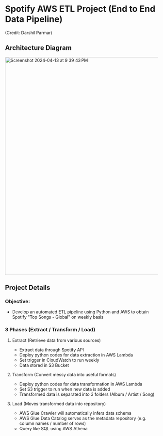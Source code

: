# Spotify AWS ETL Project (End to End Data Pipeline) 
(Credit: Darshil Parmar)

## Architecture Diagram
<img width="719" alt="Screenshot 2024-04-13 at 9 39 43 PM" src="https://github.com/harris-wan-analyst/spotify-etl-project/assets/117702329/f0acd457-6c28-428f-bcac-c3bcd862b194">

## Project Details 
### Objective: 
- Develop an automated ETL pipeline using Python and AWS to obtain Spotify "Top Songs - Global" on weekly basis
### 3 Phases (Extract / Transform / Load)
1. Extract (Retrieve data from various sources)
   - Extract data through Spotify API
   - Deploy python codes for data extraction in AWS Lambda
   - Set trigger in CloudWatch to run weekly
   - Data stored in S3 Bucket
  
2. Transform (Convert messy data into useful formats)
   - Deploy python codes for data transformation in AWS Lambda
   - Set S3 trigger to run when new data is added
   - Transformed data is separated into 3 folders (Album / Artist / Song)
  
3. Load (Moves transformed data into repository)
   - AWS Glue Crawler will automatically infers data schema
   - AWS Glue Data Catalog serves as the metadata repository (e.g. column names / number of rows)
   - Query like SQL using AWS Athena

